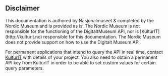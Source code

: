 <h2>Disclaimer</h2>
This documentation is authored by Nasjonalmuseet & completed by the Nordic Museum and is provided as is. The Nordic Museum is not responsible for the functioning of the DigitaltMuseum API, nor is [KulturIT](http://kulturit.no) responsible for this documentation.
The Nordic Museum does not provide support on how to use the Digitalt Museum API.

For permanent applications that intend to query the API in real time, contact [KulturIT](http://www.kulturit.no) with details of your project. You also need to obtain a permanent API key from KulturIT in order to be able to set custom values for certain query parameters.
